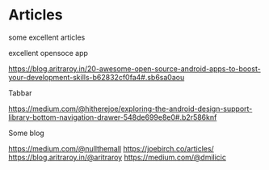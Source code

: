 # Articles
some excellent articles





excellent opensoce app

https://blog.aritraroy.in/20-awesome-open-source-android-apps-to-boost-your-development-skills-b62832cf0fa4#.sb6sa0aou



Tabbar 

https://medium.com/@hitherejoe/exploring-the-android-design-support-library-bottom-navigation-drawer-548de699e8e0#.b2r586knf


Some blog

https://medium.com/@nullthemall
https://joebirch.co/articles/
https://blog.aritraroy.in/@aritraroy
https://medium.com/@dmilicic



